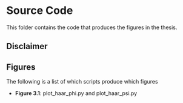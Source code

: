 # Source Code
This folder contains the code that produces the figures in the thesis.

## Disclaimer

## Figures

The following is a list of which scripts produce which figures
* **Figure 3.1**: plot\_haar\_phi.py and plot\_haar\_psi.py

